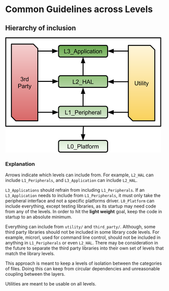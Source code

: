 # Common Guidelines across Levels

## Hierarchy of inclusion

![Inclusion Hierarchy](levels/img/inclusion-hierarchy.png)

### Explanation

Arrows indicate which levels can include from. For example, `L2_HAL` can include
`L1_Peripherals`, and `L3_Application` can include `L2_HAL`.

`L3_Applications` should refrain from including `L1_Peripherals`. If an
`L3_Application` needs to include from `L1_Peripherals`, it must only take the
peripheral interface and not a specific platforms driver. `L0_Platform` can
include everything, except testing libraries, as its startup may need code from
any of the levels. In order to hit the **light weight** goal, keep the code in
startup to an absolute minimum.

Everything can include from `utility/` and `third_party/`. Although, some third
party libraries should not be included in some library code levels. For example,
microrl, used for command line control, should not be included in anything in
`L1_Peripherals` or even `L2_HAL`. There may be consideration in the future to
separate the third party libraries into their own set of levels that match the
library levels.

This approach is meant to keep a levels of isolation between the categories of
files. Doing this can keep from circular dependencies and unreasonable coupling
between the layers.

Utilities are meant to be usable on all levels.
